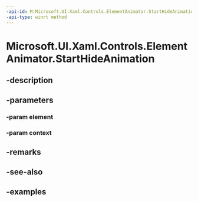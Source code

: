 ```yaml
---
-api-id: M:Microsoft.UI.Xaml.Controls.ElementAnimator.StartHideAnimation(Windows.UI.Xaml.UIElement,Microsoft.UI.Xaml.Controls.AnimationContext)
-api-type: winrt method
---
```


<!-- Method syntax.
virtual protected void ElementAnimator.StartHideAnimation(UIElement element, AnimationContext context)
-->

# Microsoft.UI.Xaml.Controls.ElementAnimator.StartHideAnimation

## -description

## -parameters
### -param element

### -param context

## -remarks

## -see-also

## -examples


